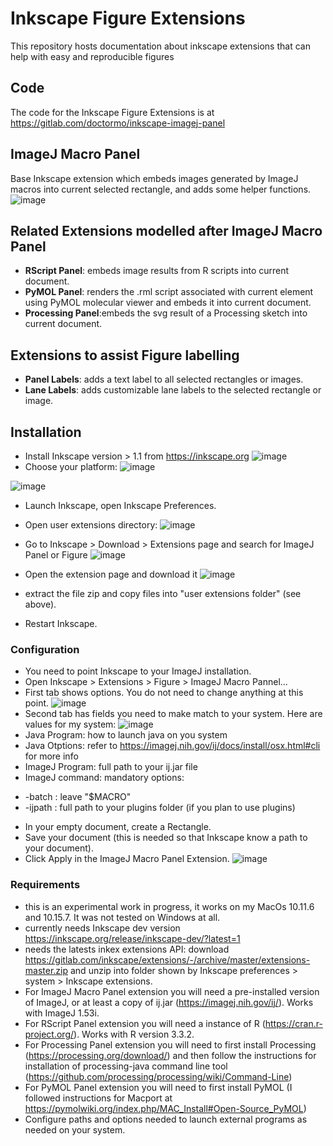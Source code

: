 # Inkscape Figure Extensions
This repository hosts documentation about inkscape extensions that can help with easy and reproducible figures

## Code 
The code for the Inkscape Figure Extensions is at https://gitlab.com/doctormo/inkscape-imagej-panel

## ImageJ Macro Panel
Base Inkscape extension which embeds images generated by ImageJ macros into current selected rectangle, and adds some helper functions.
![image](https://user-images.githubusercontent.com/711344/117827929-b012c200-b271-11eb-9aed-75ae71ddbcd4.png)

## Related Extensions modelled after ImageJ Macro Panel
* **RScript Panel**: embeds image results from R scripts into current document.
* **PyMOL Panel**: renders the .rml script associated with current element using PyMOL molecular viewer and embeds it into current document.
* **Processing Panel**:embeds the svg result of a Processing sketch into current document.

## Extensions to assist Figure labelling 
* **Panel Labels**: adds a text label to all selected rectangles or images.
* **Lane Labels**: adds customizable lane labels to the selected rectangle or image.

## Installation
* Install Inkscape version > 1.1 from https://inkscape.org
![image](https://user-images.githubusercontent.com/711344/119502597-61355400-bd6a-11eb-8096-9f24382f6960.png)
* Choose your platform:
![image](https://user-images.githubusercontent.com/711344/119502724-8629c700-bd6a-11eb-8439-6ac7c1d5e20a.png)

![image](https://user-images.githubusercontent.com/711344/119502880-b1141b00-bd6a-11eb-899c-a7e4d03a884d.png)

* Launch Inkscape, open Inkscape Preferences.
* Open user extensions directory:
![image](https://user-images.githubusercontent.com/711344/119503217-02bca580-bd6b-11eb-9e3a-4a81926726f0.png)

* Go to Inkscape > Download > Extensions page and search for ImageJ Panel or Figure
![image](https://user-images.githubusercontent.com/711344/119503706-8b3b4600-bd6b-11eb-84ab-ec061c8d466d.png)
* Open the extension page and download it
![image](https://user-images.githubusercontent.com/711344/119503897-bb82e480-bd6b-11eb-9db2-b58411214c7e.png)

* extract the file zip and copy files into "user extensions folder" (see above).
* Restart Inkscape.

### Configuration
* You need to point Inkscape to your ImageJ installation.
* Open Inkscape > Extensions > Figure > ImageJ Macro Pannel...
* First tab shows options. You do not need to change anything at this point.
![image](https://user-images.githubusercontent.com/711344/119504674-7f03b880-bd6c-11eb-9530-f777637728fb.png)
* Second tab has fields you need to make match to your system. Here are values for my system:
![image](https://user-images.githubusercontent.com/711344/119504810-a064a480-bd6c-11eb-83c9-578979303441.png)
* Java Program: how to launch java on you system
* Java Otptions: refer to https://imagej.nih.gov/ij/docs/install/osx.html#cli for more info
* ImageJ Program: full path to your ij.jar file
* ImageJ command: mandatory options: 
 - -batch : leave "$MACRO" 
 - -ijpath : full path to your plugins folder (if you plan to use plugins) 
* In your empty document, create a Rectangle.
* Save your document (this is needed so that Inkscape know a path to your document).
* Click Apply in the ImageJ Macro Panel Extension.
![image](https://user-images.githubusercontent.com/711344/119512779-ed984480-bd73-11eb-9300-e234e2d29dbe.png)


### Requirements                                                                                               
* this is an experimental work in progress, it works on my MacOs 10.11.6 and 10.15.7. It was not tested on Windows at all.
* currently needs Inkscape dev version https://inkscape.org/release/inkscape-dev/?latest=1
* needs the latests inkex extensions API: download https://gitlab.com/inkscape/extensions/-/archive/master/extensions-master.zip and unzip into folder shown by Inkscape preferences > system > Inkscape extensions.
* For ImageJ Macro Panel extension you will need a pre-installed version of ImageJ, or at least a copy of ij.jar (https://imagej.nih.gov/ij/). Works with ImageJ 1.53i.
* For RScript Panel extension you will need a instance of R (https://cran.r-project.org/). Works with R version 3.3.2.
* For Processing Panel extension you will need to first install Processing (https://processing.org/download/) and then follow the instructions for installation of processing-java command line tool (https://github.com/processing/processing/wiki/Command-Line)
* For PyMOL Panel extension you will need to first install PyMOL (I followed instructions for Macport at https://pymolwiki.org/index.php/MAC_Install#Open-Source_PyMOL)
* Configure paths and options needed to launch external programs as needed on your system.

